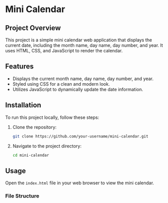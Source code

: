 # Mini Calendar

## Project Overview
This project is a simple mini calendar web application that displays the current date, including the month name, day name, day number, and year. It uses HTML, CSS, and JavaScript to render the calendar.

## Features
- Displays the current month name, day name, day number, and year.
- Styled using CSS for a clean and modern look.
- Utilizes JavaScript to dynamically update the date information.

## Installation
To run this project locally, follow these steps:

1. Clone the repository:
    ```sh
    git clone https://github.com/your-username/mini-calendar.git
    ```

2. Navigate to the project directory:
    ```sh
    cd mini-calendar
    ```

## Usage
Open the `index.html` file in your web browser to view the mini calendar.

### File Structure
